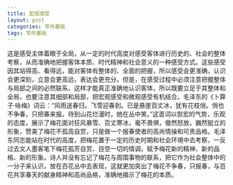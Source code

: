 ```yaml
---
title: 宏观感受
layout: post
categories: 写作基础
tags: 写作基础
---
```


这是感受主体着眼于全局，从一定的时代高度对感受客体进行历史的、社会的整体考察，从而准确地把握客体本质、时代精神和社会意义的一种感受方式。这些感受因其站得高、看得远，能对客体有整体的、全面的把握，所以感受会更准确，认识会更深刻，立意会更高远，表达会更充分。但是，在感受过程中必须注意把握整体与局部之间的必然联系，这样才能真正准确地认识客体，所以既要立足于其整体和全局，也要注意其细部和局部，把宏观感受和微观感受有机结合。毛泽东的《卜算子·咏梅》词云：“风雨送春归，飞雪迎春到。已是悬崖百丈冰，犹有花枝俏。俏也不争春，只把春来报。待到山花烂漫时，她在丛中笑。”这首词以恢宏的气势，乐观的态度，展示了梅花面对狂风暴雪、百丈寒冰，毫不畏惧，傲然怒放，巍然挺立的形象，赞美了梅花不孤高自赏，只是做一个报春使者的高尚情操和可贵品格。毛泽东同志能站在时代的高度，把梅花置于一定的历史时期和社会环境中去考察，一反过去文人墨客笔下梅花孤芳自赏、目空一切的情调，赋予梅花新的精神、新的品格、新的形象。诗人并没有忘记了梅花与周围事物的联系，把它作为社会整体中的一分子来认识，放在百花丛中去表现，这就更加突出了梅花不争春，只报春，与百花共享春天的献身精神和高尚品格，准确地揭示了梅花的本质。 